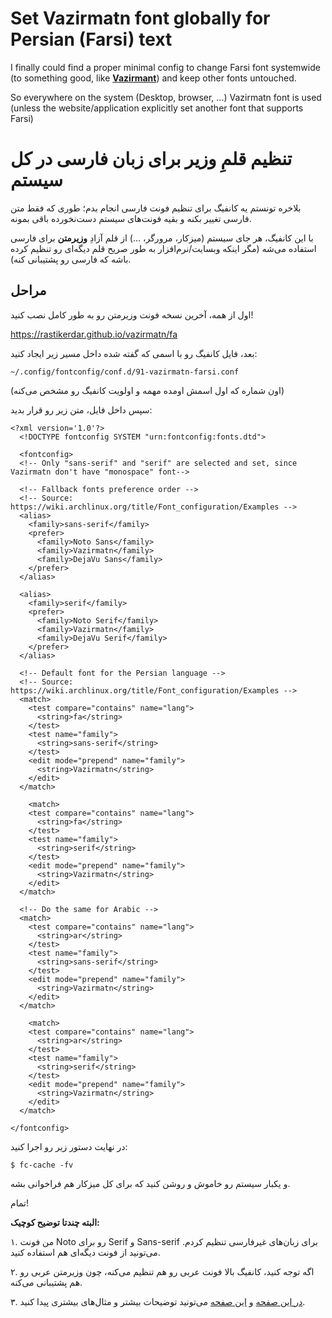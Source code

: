 # Set Vazirmatn font globally for Persian (Farsi) text

I finally could find a proper minimal config to change Farsi font systemwide (to something good, like **[Vazirmant](https://rastikerdar.github.io/vazirmatn/fa)**) and keep other fonts untouched. 

So everywhere on the system (Desktop, browser, ...) Vazirmatn font is used (unless the website/application explicitly set another font that supports Farsi)

# تنظیم قلمِ وزیر برای زبان فارسی در کل سیستم
بلاخره تونستم یه کانفیگ برای تنظیم فونت فارسی انجام بدم؛ طوری که فقط متن فارسی تغییر بکنه و بقیه فونت‌های سیستم دست‌نخورده باقی بمونه.

با این کانفیگ، هر جای سیستم (میزکار، مرورگر، ...) از قلم آزادِ **وزیرمتن** برای فارسی استفاده می‌شه (مگر اینکه وبسایت/نرم‌افزار به طور صریح قلم دیگه‌ای رو تنظیم کرده باشه که فارسی رو پشتیبانی کنه).


## مراحل
اول از همه، آخرین نسخه فونت وزیرمتن رو به طور کامل نصب کنید!

https://rastikerdar.github.io/vazirmatn/fa

بعد، فایل کانفیگ رو با اسمی که گفته شده داخل مسیر زیر ایجاد کنید:
 
 ```~/.config/fontconfig/conf.d/91-vazirmatn-farsi.conf```
 
 (اون شماره که اول اسمش اومده مهمه و اولویت کانفیگ رو مشخص می‌کنه)
 
 سپس داخل فایل، متن زیر رو قرار بدید:
 
```
<?xml version='1.0'?>
  <!DOCTYPE fontconfig SYSTEM "urn:fontconfig:fonts.dtd">

  <fontconfig>
  <!-- Only "sans-serif" and "serif" are selected and set, since Vazirmatn don't have "monospace" font-->

  <!-- Fallback fonts preference order -->
  <!-- Source: https://wiki.archlinux.org/title/Font_configuration/Examples -->
  <alias>
    <family>sans-serif</family>
    <prefer>
      <family>Noto Sans</family>
      <family>Vazirmatn</family>
      <family>DejaVu Sans</family>
    </prefer>
  </alias>

  <alias>
    <family>serif</family>
    <prefer>
      <family>Noto Serif</family>
      <family>Vazirmatn</family>
      <family>DejaVu Serif</family>
    </prefer>
  </alias>

  <!-- Default font for the Persian language -->
  <!-- Source: https://wiki.archlinux.org/title/Font_configuration/Examples -->
  <match>
    <test compare="contains" name="lang">
      <string>fa</string>
    </test>
    <test name="family">
      <string>sans-serif</string>
    </test>
    <edit mode="prepend" name="family">
      <string>Vazirmatn</string>
    </edit>
  </match>

    <match>
    <test compare="contains" name="lang">
      <string>fa</string>
    </test>
    <test name="family">
      <string>serif</string>
    </test>
    <edit mode="prepend" name="family">
      <string>Vazirmatn</string>
    </edit>
  </match>

  <!-- Do the same for Arabic -->
  <match>
    <test compare="contains" name="lang">
      <string>ar</string>
    </test>
    <test name="family">
      <string>sans-serif</string>
    </test>
    <edit mode="prepend" name="family">
      <string>Vazirmatn</string>
    </edit>
  </match>

    <match>
    <test compare="contains" name="lang">
      <string>ar</string>
    </test>
    <test name="family">
      <string>serif</string>
    </test>
    <edit mode="prepend" name="family">
      <string>Vazirmatn</string>
    </edit>
  </match>

</fontconfig>

```
 
 در نهایت دستور زیر رو اجرا کنید:

```$ fc-cache -fv```
 
و یکبار سیستم رو خاموش و روشن کنید که برای کل میزکار هم فراخوانی بشه.

تمام!


**البته چندتا توضیح کوچیک:** 

۱. من فونت Noto رو برای Serif و Sans-serif برای زبان‌های غیرفارسی تنظیم کردم. می‌تونید از فونت دیگه‌ای هم استفاده کنید.

۲. اگه توجه کنید، کانفیگ بالا فونت عربی رو هم تنظیم می‌کنه، چون وزیرمتن عربی رو هم پشتیبانی می‌کنه.

۳. [در این صفحه](https://wiki.archlinux.org/title/Font_configuration) و [این صفحه](https://wiki.archlinux.org/title/Font_configuration/Examples#Default_fonts) می‌تونید توضیحات بیشتر و مثال‌های بیشتری پیدا کنید.
